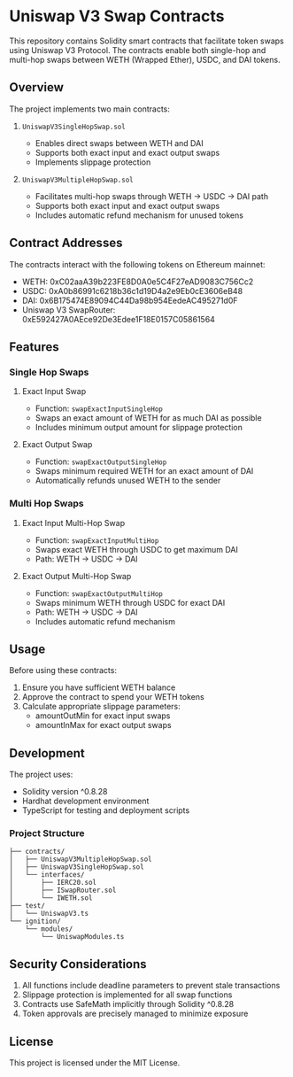 # Uniswap V3 Swap Contracts

This repository contains Solidity smart contracts that facilitate token swaps using Uniswap V3 Protocol. The contracts enable both single-hop and multi-hop swaps between WETH (Wrapped Ether), USDC, and DAI tokens.

## Overview

The project implements two main contracts:

1. `UniswapV3SingleHopSwap.sol`

   - Enables direct swaps between WETH and DAI
   - Supports both exact input and exact output swaps
   - Implements slippage protection

2. `UniswapV3MultipleHopSwap.sol`

   - Facilitates multi-hop swaps through WETH → USDC → DAI path
   - Supports both exact input and exact output swaps
   - Includes automatic refund mechanism for unused tokens

## Contract Addresses

The contracts interact with the following tokens on Ethereum mainnet:

- WETH: 0xC02aaA39b223FE8D0A0e5C4F27eAD9083C756Cc2
- USDC: 0xA0b86991c6218b36c1d19D4a2e9Eb0cE3606eB48
- DAI: 0x6B175474E89094C44Da98b954EedeAC495271d0F
- Uniswap V3 SwapRouter: 0xE592427A0AEce92De3Edee1F18E0157C05861564

## Features

### Single Hop Swaps

1. Exact Input Swap

   - Function: `swapExactInputSingleHop`
   - Swaps an exact amount of WETH for as much DAI as possible
   - Includes minimum output amount for slippage protection

2. Exact Output Swap

   - Function: `swapExactOutputSingleHop`
   - Swaps minimum required WETH for an exact amount of DAI
   - Automatically refunds unused WETH to the sender

### Multi Hop Swaps

1. Exact Input Multi-Hop Swap

   - Function: `swapExactInputMultiHop`
   - Swaps exact WETH through USDC to get maximum DAI
   - Path: WETH → USDC → DAI

2. Exact Output Multi-Hop Swap

   - Function: `swapExactOutputMultiHop`
   - Swaps minimum WETH through USDC for exact DAI
   - Path: WETH → USDC → DAI
   - Includes automatic refund mechanism

## Usage

Before using these contracts:

1. Ensure you have sufficient WETH balance
2. Approve the contract to spend your WETH tokens
3. Calculate appropriate slippage parameters:
   - amountOutMin for exact input swaps
   - amountInMax for exact output swaps

## Development

The project uses:

- Solidity version ^0.8.28
- Hardhat development environment
- TypeScript for testing and deployment scripts

### Project Structure

```
├── contracts/
│   ├── UniswapV3MultipleHopSwap.sol
│   ├── UniswapV3SingleHopSwap.sol
│   └── interfaces/
│       ├── IERC20.sol
│       ├── ISwapRouter.sol
│       └── IWETH.sol
├── test/
│   └── UniswapV3.ts
└── ignition/
    └── modules/
        └── UniswapModules.ts
```

## Security Considerations

1. All functions include deadline parameters to prevent stale transactions
2. Slippage protection is implemented for all swap functions
3. Contracts use SafeMath implicitly through Solidity ^0.8.28
4. Token approvals are precisely managed to minimize exposure

## License

This project is licensed under the MIT License.
